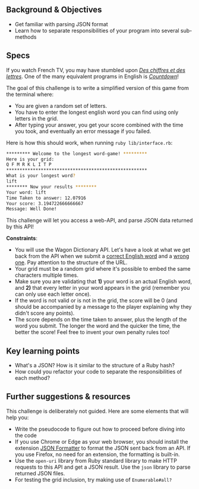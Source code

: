 ## Background & Objectives

- Get familiar with parsing JSON format
- Learn how to separate responsibilities of your program into several sub-methods

## Specs

If you watch French TV, you may have stumbled upon [_Des chiffres et des lettres_](https://en.wikipedia.org/wiki/Des_chiffres_et_des_lettres). One of the many equivalent programs in English is [_Countdown_](https://www.youtube.com/watch?v=GvV8aVEJmiU)!

The goal of this challenge is to write a simplified version of this game from the terminal where:
- You are given a random set of letters.
- You have to enter the longest english word you can find using only letters in the grid.
- After typing your answer, you get your score combined with the time you took, and eventually an error message if you failed.

Here is how this should work, when running `ruby lib/interface.rb`:

```bash
********* Welcome to the longest word-game! *********
Here is your grid:
Q F M R K L I T P
*****************************************************
What is your longest word?
lift
******** Now your results ********
Your word: lift
Time Taken to answer: 12.07916
Your score: 3.194722666666667
Message: Well Done!
```

This challenge will let you access a web-API, and parse JSON data returned by this API!

**Constraints**:
- You will use the Wagon Dictionary API. Let's have a look at what we get back from the API when we submit a [correct English word](https://dictionary.lewagon.com/apple) and a [wrong one](https://dictionary.lewagon.com/zzzz). Pay attention to the structure of the URL.
- Your grid must be a random grid where it's possible to embed the same characters multiple times.
- Make sure you are validating that **1)** your word is an actual English word, and **2)** that every letter in your word appears in the grid (remember you can only use each letter once).
- If the word is not valid or is not in the grid, the score will be 0 (and should be accompanied by a message to the player explaining why they didn't score any points).
- The score depends on the time taken to answer, plus the length of the word you submit. The longer the word and the quicker the time, the better the score! Feel free to invent your own penalty rules too!

## Key learning points

- What's a JSON? How is it similar to the structure of a Ruby hash?
- How could you refactor your code to separate the responsibilities of each method?

## Further suggestions & resources

This challenge is deliberately not guided. Here are some elements that will help you:
- Write the pseudocode to figure out how to proceed before diving into the code
- If you use Chrome or Edge as your web browser, you should install the extension [JSON Formatter](https://chrome.google.com/webstore/detail/json-formatter/bcjindcccaagfpapjjmafapmmgkkhgoa?hl=en) to format the JSON sent back from an API. If you use Firefox, no need for an extension, the formatting is built-in.
- Use the `open-uri` library from Ruby standard library to make HTTP requests to this API and get a JSON result. Use the `json` library to parse returned JSON files.
- For testing the grid inclusion, try making use of `Enumerable#all?`
